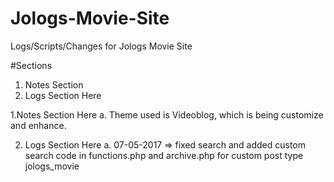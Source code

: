 # Jologs-Movie-Site
Logs/Scripts/Changes for Jologs Movie Site

#Sections
1. Notes Section
2. Logs Section Here

1.Notes Section Here
a. Theme used is Videoblog, which is being customize and enhance.

2. Logs Section Here
a. 07-05-2017 => fixed search and added custom search code in functions.php and archive.php for custom post type jologs_movie
